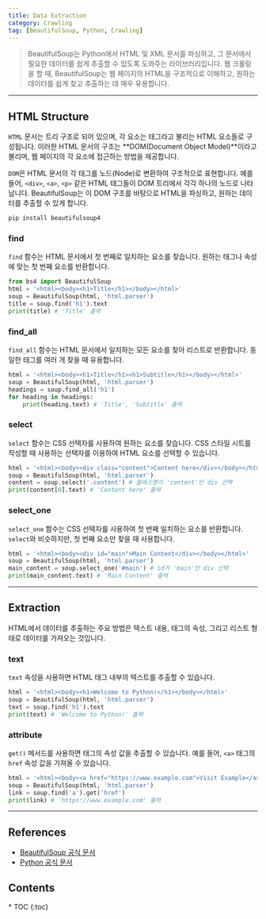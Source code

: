 ```yaml
---
title: Data Extraction
category: Crawling
tag: [BeautifulSoup, Python, Crawling]
---
```


> BeautifulSoup는 Python에서 HTML 및 XML 문서를 파싱하고, 그 문서에서 필요한 데이터를 쉽게 추출할 수 있도록 도와주는 라이브러리입니다. 웹 크롤링을 할 때, BeautifulSoup는 웹 페이지의 HTML을 구조적으로 이해하고, 원하는 데이터를 쉽게 찾고 추출하는 데 매우 유용합니다.

---

## HTML Structure

`HTML` 문서는 트리 구조로 되어 있으며, 각 요소는 태그라고 불리는 HTML 요소들로 구성됩니다. 이러한 HTML 문서의 구조는 **DOM(Document Object Model)**이라고 불리며, 웹 페이지의 각 요소에 접근하는 방법을 제공합니다.

`DOM`은 HTML 문서의 각 태그를 노드(Node)로 변환하여 구조적으로 표현합니다. 예를 들어, `<div>`, `<a>`, `<p>` 같은 HTML 태그들이 DOM 트리에서 각각 하나의 노드로 나타납니다. BeautifulSoup는 이 DOM 구조를 바탕으로 HTML을 파싱하고, 원하는 데이터를 추출할 수 있게 합니다.

```bash
pip install beautifulsoup4
```

### find

`find` 함수는 HTML 문서에서 첫 번째로 일치하는 요소를 찾습니다. 원하는 태그나 속성에 맞는 첫 번째 요소를 반환합니다.

```python
from bs4 import BeautifulSoup
html = '<html><body><h1>Title</h1></body></html>'
soup = BeautifulSoup(html, 'html.parser')
title = soup.find('h1').text
print(title) # 'Title' 출력
```

### find_all

`find_all` 함수는 HTML 문서에서 일치하는 모든 요소를 찾아 리스트로 반환합니다. 동일한 태그를 여러 개 찾을 때 유용합니다.

```python
html = '<html><body><h1>Title</h1><h1>Subtitle</h1></body></html>'
soup = BeautifulSoup(html, 'html.parser')
headings = soup.find_all('h1')
for heading in headings:
    print(heading.text) # 'Title', 'Subtitle' 출력
```

### select

`select` 함수는 CSS 선택자를 사용하여 원하는 요소를 찾습니다. CSS 스타일 시트를 작성할 때 사용하는 선택자를 이용하여 HTML 요소를 선택할 수 있습니다.

```python
html = '<html><body><div class="content">Content here</div></body></html>'
soup = BeautifulSoup(html, 'html.parser')
content = soup.select('.content') # 클래스명이 'content'인 div 선택
print(content[0].text) # 'Content here' 출력
```

### select_one

`select_one` 함수는 CSS 선택자를 사용하여 첫 번째 일치하는 요소를 반환합니다. `select`와 비슷하지만, 첫 번째 요소만 찾을 때 사용합니다.

```python
html = '<html><body><div id="main">Main Content</div></body></html>'
soup = BeautifulSoup(html, 'html.parser')
main_content = soup.select_one('#main') # id가 'main'인 div 선택
print(main_content.text) # 'Main Content' 출력
```

---

## Extraction

HTML에서 데이터를 추출하는 주요 방법은 텍스트 내용, 태그의 속성, 그리고 리스트 형태로 데이터를 가져오는 것입니다.

### text

`text` 속성을 사용하면 HTML 태그 내부의 텍스트를 추출할 수 있습니다.

```python
html = '<html><body><h1>Welcome to Python!</h1></body></html>'
soup = BeautifulSoup(html, 'html.parser')
text = soup.find('h1').text
print(text) # 'Welcome to Python!' 출력
```

### attribute

`get()` 메서드를 사용하면 태그의 속성 값을 추출할 수 있습니다. 예를 들어, `<a>` 태그의 `href` 속성 값을 가져올 수 있습니다.

```python
html = '<html><body><a href="https://www.example.com">Visit Example</a></body></html>'
soup = BeautifulSoup(html, 'html.parser')
link = soup.find('a').get('href')
print(link) # 'https://www.example.com' 출력
```

---

## References

- [BeautifulSoup 공식 문서](https://www.crummy.com/software/BeautifulSoup/)
- [Python 공식 문서](https://docs.python.org/3/)

<nav class="post-toc" markdown="1">
  <h2>Contents</h2>
* TOC
{:toc}
</nav>

